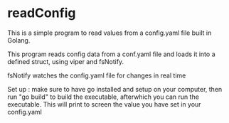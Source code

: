# readConfig
This is a simple program to read values from a config.yaml file built in Golang.

This program reads config data from a conf.yaml file and loads it into a defined struct, using viper and fsNotify.

fsNotify watches the config.yaml file for changes in real time

Set up : 
make sure to have go installed and setup on your computer, then run "go build" to build the executable, afterwhich you can run the executable. This will print to screen the value you have set in your config.yaml

